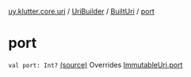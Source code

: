 [uy.klutter.core.uri](../../index.md) / [UriBuilder](../index.md) / [BuiltUri](index.md) / [port](.)


# port

`val port: Int?` [(source)](https://github.com/kohesive/klutter/blob/master/core-jdk6/src/main/kotlin/uy/klutter/core/uri/UriBuilder.kt#L284)
Overrides [ImmutableUri.port](../../-immutable-uri/port.md)


